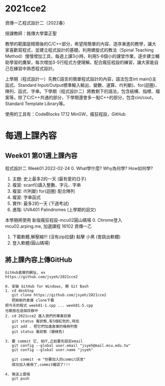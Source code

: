 # 2021cce2
資傳一乙程式設計二（2022春）

授課教師：銘傳大學葉正聖

教學的範圍是精簡後的C/C++部分，希望用簡單的內容、逐序漸進的教學，讓大家喜歡寫程式，並建立程式設計的基礎。利用螺旋式的教法（Spirial Teaching Method）慢慢增加工具，每週上課3小時，利用5-6個小的課堂作業，逐步建立輔助學習的鷹架，每次增加3-5行程式方便理解。配合瘋狂程設的練習，讓大家能自己在練習中熟悉程式設計。

上學期（程式設計一）先教C語言的簡單程式設計的內容，語法包含int main()主函式、Standard Input/Output標準輸入輸出、變數、運算、if(判斷)、for(迴圈)、陣列、函式、字串。下學期（程式設計二）將教剩下的語法，包含結構、指標、檔案等。除了C/C++共通的部分，下學期還會多一點C++的部分，包含cin/cout，Standard Template Library等。

使用的工具有：CodeBlocks 17.12 MinGW，瘋狂程設，GitHub

# 每週上課內容
## Week01 第01週上課內容
程式設計二 Week01 2022-02-24
0. What學什麼? Why為何學? How如何學?
1. 主題: 史上最多2的一天 (最有愛的日子)
2. 複習: scanf()讀入整數、字元、字串
3. 複習: if(判斷) for(迴圈) 配合陣列
4. 複習: 字串函式
5. 實作: 最多2的一天 (下週考試)
6. 進階: UVA401 Palindromes (上學期的迴文)

本學期將使用 新版瘋狂程設-mcu02圓山碼場
0. Chrome登入 mcu02.arping.me, 加選課程 16102 資傳一乙
1. 下載軟體,解壓縮!!! (沒有zip拉鏈) 點擊 小黑 (會跳出軟體)
2. 登入軟體(圓山碼場)

## 將上課內容上傳GitHub

```
GitHub倉庫的網址, ex
https://github.com/jsyeh/2021cce2

0. 安裝 GitHub for Windows, 開 Git Bash
1. cd desktop
   git clone https://github.com/jsyeh/2021cce2
   把剛剛的倉庫 clone下載
把今天的程式 week01-1.cpp ... week01-5.cpp
也都放在這個目錄中
2. cd 2021cce2 進入我們的專案目錄 
   git status 看狀態,有5個紅色的,待加
   git add . 把它們加進倉庫的帳冊列管
   git status 看狀態 (變綠色)

3. 要 commit 它, BUT,之前要先設定email
   git config --global user.email "jsyeh@mail.mcu.edu.tw"
   git config --global user.name "jsyeh"

   git commit -m "你要加入的commit訊息"
   成功加入帳冊了,commit確認了!!!

4. 推送上雲端
   git push
```


